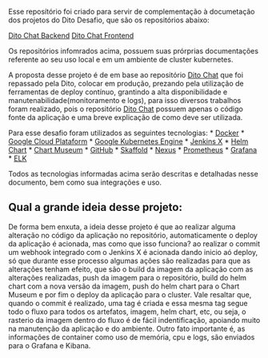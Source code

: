 Esse reposítório foi criado para servir de complementação à documetação dos projetos do Dito Desafio, que são os repositórios abaixo:

[Dito Chat Backend](https://github.com/hebersonaguiar/ditochatbackend) 
[Dito Chat Frontend](https://github.com/hebersonaguiar/ditochatfrontend)

Os repositórios infomrados acima, possuem suas prórprias documentações referente ao seu uso local e em um ambiente de cluster kubernetes.

A proposta desse projeto é de em base ao repositório [Dito Chat](https://github.com/ditointernet/dito-chat) que foi repassado pela Dito, colocar em produção, prezando pela utilização de ferramentas de deploy contínuo, grantindo a alta disponibilidade e manutenabilidade(monitoramento e logs), para isso diversos trabalhos foram realizado, pois o repositório [Dito Chat](https://github.com/ditointernet/dito-chat) possuem apenas o código fonte da aplicação e uma breve explicação de como deve ser utilizada.

Para esse desafio foram utilizados as seguintes tecnologias:
	* [Docker](https://github.com/hebersonaguiar/ditodesafiodocs#docker)
	* [Google Cloud Plataform](https://github.com/hebersonaguiar/ditodesafiodocs#google-cloud-plataform)
	* [Google Kubernetes Engine](https://github.com/hebersonaguiar/ditodesafiodocs#kubernetes)
	* [Jenkins X](https://github.com/hebersonaguiar/ditodesafiodocs#jenkins-x)
	* [Helm Chart](https://github.com/hebersonaguiar/ditodesafiodocs#helm-chart)
	* [Chart Museum](https://github.com/hebersonaguiar/ditodesafiodocs#chart-museum)
	* [GitHub](https://github.com/hebersonaguiar/ditodesafiodocs)
	* [Skaffold](https://github.com/hebersonaguiar/ditodesafiodocs#skaffold)
	* [Nexus](https://github.com/hebersonaguiar/ditodesafiodocs#nexus)
	* [Prometheus](https://github.com/hebersonaguiar/ditodesafiodocs#prometheus)
	* [Grafana](https://github.com/hebersonaguiar/ditodesafiodocs#grafana)
	* [ELK](https://github.com/hebersonaguiar/ditodesafiodocs#elk)

Todos as tecnologias informadas acima serão descritas e detalhadas nesse documento, bem como sua integrações e uso.

## Qual a grande ideia desse projeto:

De forma bem enxuta, a ideia desse projeto é que ao realizar alguma alteração no código da aplicação no repositório, automaticamente o deploy da aplicação é acionada, mas como que isso funciona? ao realizar o commit um webhook integrado com o Jenkins X é acionada dando inicio aó deploy, só que durante esse processo algumas ações são realizadas para que as alterações tenham efeito, que são o build da imagem da aplicação com as alterações realizadas, push da imagem para o repositório, build do helm chart com a nova versão da imagem, push do helm chart para o Chart Museum e por fim o deploy da aplicação para o cluster. Vale resaltar que, quando o commit é realizado, uma tag é criada e essa mesma tag segue todo o fluxo para todos os artefatos, imagem, helm chart, etc, ou seja, o rasterio da imagem dentro do fluxo é de fácil indentificação, apoiando muito na manutenção da aplicação e do ambiente.
Outro fato importante é, as informações de container como uso de memória, cpu e logs, são enviados para o Grafana e Kibana.
